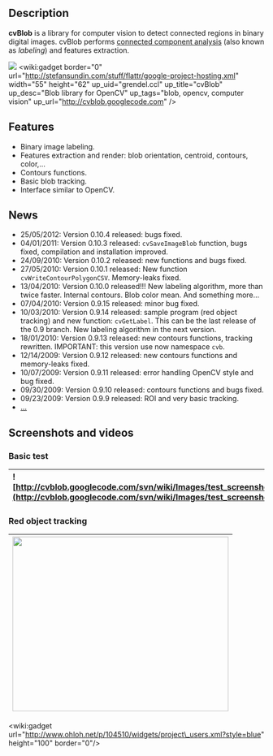 ## Description ##
**cvBlob** is a library for computer vision to detect connected regions in binary digital images. cvBlob performs [connected component analysis](http://en.wikipedia.org/wiki/Connected_Component_Labeling) (also known as _labeling_) and features extraction.

[![](https://www.paypal.com/en_US/i/btn/btn_donate_LG.gif)](https://www.paypal.com/cgi-bin/webscr?cmd=_donations&business=UN82U3BVRPQRC&lc=ES&item_name=cvBlob&currency_code=EUR&bn=PP%2dDonationsBF%3abtn_donate_LG%2egif%3aNonHosted) <wiki:gadget border="0" url="http://stefansundin.com/stuff/flattr/google-project-hosting.xml" width="55" height="62" up\_uid="grendel.ccl" up\_title="cvBlob" up\_desc="Blob library for OpenCV" up\_tags="blob, opencv, computer vision" up\_url="http://cvblob.googlecode.com" />

## Features ##
  * Binary image labeling.
  * Features extraction and render: blob orientation, centroid, contours, color,...
  * Contours functions.
  * Basic blob tracking.
  * Interface similar to OpenCV.

## News ##
  * 25/05/2012: Version 0.10.4 released: bugs fixed.
  * 04/01/2011: Version 0.10.3 released: `cvSaveImageBlob` function, bugs fixed, compilation and installation improved.
  * 24/09/2010: Version 0.10.2 released: new functions and bugs fixed.
  * 27/05/2010: Version 0.10.1 released: New function `cvWriteContourPolygonCSV`. Memory-leaks fixed.
  * 13/04/2010: Version 0.10.0 released!!! New labeling algorithm, more than twice faster. Internal contours. Blob color mean. And something more...
  * 07/04/2010: Version 0.9.15 released: minor bug fixed.
  * 10/03/2010: Version 0.9.14 released: sample program (red object tracking) and new function: `cvGetLabel`. This can be the last release of the 0.9 branch. New labeling algorithm in the next version.
  * 18/01/2010: Version 0.9.13 released: new contours functions, tracking rewritten. IMPORTANT: this version use now namespace `cvb`.
  * 12/14/2009: Version 0.9.12 released: new contours functions and memory-leaks fixed.
  * 10/07/2009: Version 0.9.11 released: error handling OpenCV style and bug fixed.
  * 09/30/2009: Version 0.9.10 released: contours functions and bugs fixed.
  * 09/23/2009: Version 0.9.9 released: ROI and very basic tracking.
  * [...](History.md)

## Screenshots and videos ##

### Basic test ###
| ![http://cvblob.googlecode.com/svn/wiki/Images/test_screenshot.png](http://cvblob.googlecode.com/svn/wiki/Images/test_screenshot.png) |
|:--------------------------------------------------------------------------------------------------------------------------------------|

### Red object tracking ###
| <a href='http://www.youtube.com/watch?feature=player_embedded&v=0dMGDzFYXVY' target='_blank'><img src='http://img.youtube.com/vi/0dMGDzFYXVY/0.jpg' width='425' height=344 /></a> |
|:----------------------------------------------------------------------------------------------------------------------------------------------------------------------------------|

&lt;wiki:gadget url="http://www.ohloh.net/p/104510/widgets/project\_users.xml?style=blue" height="100" border="0"/&gt;